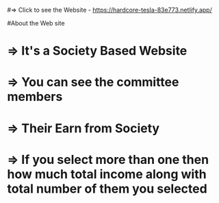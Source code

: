 #=> Click to see the Website - https://hardcore-tesla-83e773.netlify.app/


#About the Web site

# => It's a Society Based Website
# => You can see the committee members
# => Their Earn from Society
# => If you select more than one then how much total income along with total number of them you selected
